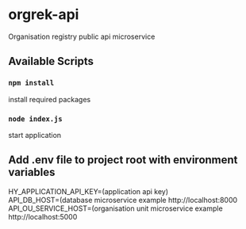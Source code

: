 # orgrek-api

Organisation registry public api microservice

## Available Scripts

### `npm install`
install required packages

### `node index.js`
start application

## Add .env file to project root with environment variables
HY_APPLICATION_API_KEY=(application api key)  
API_DB_HOST=(database microservice example http://localhost:8000  
API_OU_SERVICE_HOST=(organisation unit microservice example http://localhost:5000  

